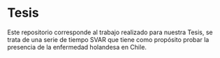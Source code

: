 # Tesis
Este repositorio corresponde al trabajo realizado para nuestra Tesis, se trata de una serie de tiempo SVAR que tiene como propósito probar la presencia de la enfermedad holandesa en Chile.
